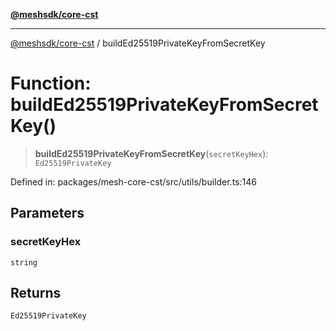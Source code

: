[**@meshsdk/core-cst**](../README.md)

***

[@meshsdk/core-cst](../globals.md) / buildEd25519PrivateKeyFromSecretKey

# Function: buildEd25519PrivateKeyFromSecretKey()

> **buildEd25519PrivateKeyFromSecretKey**(`secretKeyHex`): `Ed25519PrivateKey`

Defined in: packages/mesh-core-cst/src/utils/builder.ts:146

## Parameters

### secretKeyHex

`string`

## Returns

`Ed25519PrivateKey`
